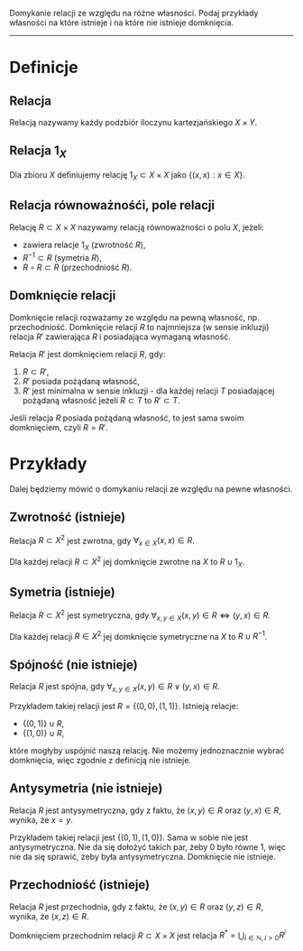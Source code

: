 Domykanie relacji ze względu na różne własności. Podaj przykłady własności na które istnieje i na które nie istnieje domknięcia.

---

# Definicje

## Relacja

Relacją nazywamy każdy podzbiór iloczynu kartezjańskiego $X \times Y$.

## Relacja $1_X$

Dla zbioru $X$ definiujemy relację $1_X \subset X \times X$ jako $\{ (x,x) : x\in X \}$.

## Relacja równoważnośći, pole relacji

Relację $R \subset X \times X$ nazywamy relacją równoważności o polu $X$, jeżeli:  
 * zawiera relacje $1_X$ (zwrotność $R$),
 * $R^{-1} \subset R$ (symetria $R$),
 * $R \circ R \subset R$ (przechodniość $R$).

## Domknięcie relacji
Domknięcie relacji rozważamy ze względu na pewną własność, np. przechodniość. Domknięcie relacji $R$ to najmniejsza (w sensie inkluzji) relacja $R'$ zawierająca $R$ i posiadająca wymaganą własność.

Relacja $R'$ jest domknięciem relacji $R$, gdy:  
 1. $R \subset R'$,
 2. $R'$ posiada pożądaną własność,
 3. $R'$ jest minimalna w sensie inkluzji - dla każdej relacji $T$ posiadającej pożądaną własność jeżeli $R \subset T$ to $R' \subset T$.

Jeśli relacja $R$ posiada pożądaną własność, to jest sama swoim domknięciem, czyli $R = R'$.

# Przykłady
Dalej będziemy mówić o domykaniu relacji ze względu na pewne własności.

## Zwrotność (istnieje)
Relacja $R \subset X^2$ jest zwrotna, gdy $\forall_{ x\in X} (x,x) \in R$.

Dla każdej relacji $R\subset X^2$ jej domknięcie zwrotne na $X$ to $R\cup 1_X$.

## Symetria (istnieje)
Relacja $R \subset X^2$ jest symetryczna, gdy $\forall_{ x,y \in X} (x,y) \in R \Leftrightarrow (y,x) \in R$.

Dla każdej relacji $R\in X^2$ jej domknięcie symetryczne na $X$ to $R\cup R^{-1}$.

## Spójność (nie istnieje)
Relacja $R$ jest spójna, gdy $\forall_{x,y \in X} (x,y) \in R \vee (y,x)\in R$.

Przykładem takiej relacji jest $R = \{(0,0),(1,1)\}$. Istnieją relacje:
* $\{(0,1)\} \cup R$,
* $\{(1,0)\} \cup R$,

które mogłyby uspójnić naszą relację. Nie możemy jednoznacznie wybrać domknięcia, więc zgodnie z definicją nie istnieje.

## Antysymetria (nie istnieje)
Relacja $R$ jest antysymetryczna, gdy z faktu, że $(x,y) \in R$ oraz $(y,x) \in R$, wynika, że $x=y$.

Przykładem takiej relacji jest $\{(0,1),(1,0)\}$. Sama w sobie nie jest antysymetryczna. Nie da się dołożyć takich par, żeby $0$ było równe $1$, więc nie da się sprawić, żeby była antysymetryczna. Domknięcie nie istnieje.

## Przechodniość (istnieje)
Relacja $R$ jest przechodnia, gdy z faktu, że $(x,y) \in R$ oraz $(y,z) \in R$, wynika, że $(x,z) \in R$.

Domknięciem przechodnim relacji $R \subset X \times X$ jest relacja $R^* = \bigcup_{i \in \mathbb{N}, i>0} R^i$
